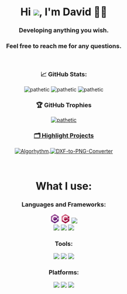 <h1 align="center">Hi <img src="https://raw.githubusercontent.com/MartinHeinz/MartinHeinz/master/wave.gif" height="32" />, I'm David 🏴‍☠️</h1>
<h3 align="center">Developing anything you wish.</h3>
<h3 align="center">Feel free to reach me for any questions.</h3>
<br />

<h3 align="center"> &#x1f4c8; GitHub Stats: </h3>
<p align="center">
<img src="https://github-readme-stats.vercel.app/api?username=pathetic&theme=darkhub&show_icons=true" alt="pathetic" width="350" height="140"/>
<img src="https://github-readme-stats.vercel.app/api/top-langs?username=pathetic&theme=darkhub&layout=compact" alt="pathetic" width="350" height="140"/>
<img src="https://github-readme-streak-stats.herokuapp.com/?user=pathetic&theme=darkhub" alt="pathetic" width="350" height="140"/>
</p>

<h3 align="center"> 🏆 GitHub Trophies </h3>
<p align="center">
<a href="https://github.com/ryo-ma/github-profile-trophy"><img src="https://github-profile-trophy.vercel.app/?username=pathetic&theme=darkhub&no-bg=false&margin-w=15&margin-h=15&row=2&column=3&no-frame=false&rank=SECRET,SSS,SS,S,AAA,AA,A,B,C,UNKNOWN" alt="pathetic" />
</p>

<h3 align="center"> 🗂️ Highlight Projects  </h3>
<p align="center">
<a href="https://github.com/pathetic/Atom-Password-Manager">
  <img align="center" src="https://github-readme-stats.vercel.app/api/pin/?username=pathetic&repo=Atom-Password-Manager&theme=darkhub" alt="Algorhythm" />
</a>
<a href="https://github.com/pathetic/SharpDTI">
  <img align="center" src="https://github-readme-stats.vercel.app/api/pin/?username=pathetic&repo=SharpDTI&theme=darkhub" alt="DXF-to-PNG-Converter" />
</a>
</a>
</p>

<br />

<h1 align="center">What I use:</h1>
<h3 align="center">Languages and Frameworks:</h3>
<p align="center">
<code><img width="5%" src="https://raw.githubusercontent.com/devicons/devicon/master/icons/csharp/csharp-original.svg"></code>
<code><img width="5%" src="https://raw.githubusercontent.com/devicons/devicon/master/icons/cplusplus/cplusplus-original.svg"></code>
<code><img width="9%" src="https://cdn.freebiesupply.com/logos/large/2x/nodejs-1-logo-png-transparent.png"></code>
<br />
<code><img width="10%" src="https://www.vectorlogo.zone/logos/python/python-ar21.svg"></code>
<code><img width="5%" src="https://upload.wikimedia.org/wikipedia/commons/thumb/c/cf/Lua-Logo.svg/1200px-Lua-Logo.svg.png"></code>
<code><img width="13%" src="https://logos-download.com/wp-content/uploads/2016/09/React_logo_wordmark.png"></code>


</p>
<h3 align="center">Tools:</h3>
<p align="center">
<code><img width="5%" src="https://upload.wikimedia.org/wikipedia/commons/thumb/5/59/Visual_Studio_Icon_2019.svg/640px-Visual_Studio_Icon_2019.svg.png"></code>
<code><img width="5%" src="https://upload.wikimedia.org/wikipedia/commons/thumb/9/9a/Visual_Studio_Code_1.35_icon.svg/2048px-Visual_Studio_Code_1.35_icon.svg.png"></code>
<code><img width="5%" src="https://cdn.freebiesupply.com/logos/large/2x/clion-1-logo-png-transparent.png"></code>
</p>

<h3 align="center">Platforms:</h3>
<p align="center">
<code><img width="15%" src="https://archlinux.org/static/logos/archlinux-logo-dark-90dpi.ebdee92a15b3.png"></code>
<code><img width="20%" src="https://i.imgur.com/o2ohf1x.png"></code>
<code><img width="17%" src="https://static.cdnlogo.com/logos/a/49/android-2019.svg"></code>
</p>
